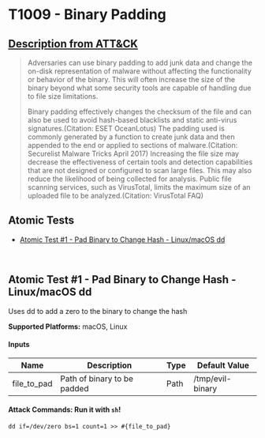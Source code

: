 # T1009 - Binary Padding
## [Description from ATT&CK](https://attack.mitre.org/wiki/Technique/T1009)
<blockquote>Adversaries can use binary padding to add junk data and change the on-disk representation of malware without affecting the functionality or behavior of the binary. This will often increase the size of the binary beyond what some security tools are capable of handling due to file size limitations.

Binary padding effectively changes the checksum of the file and can also be used to avoid hash-based blacklists and static anti-virus signatures.(Citation: ESET OceanLotus) The padding used is commonly generated by a function to create junk data and then appended to the end or applied to sections of malware.(Citation: Securelist Malware Tricks April 2017) Increasing the file size may decrease the effectiveness of certain tools and detection capabilities that are not designed or configured to scan large files. This may also reduce the likelihood of being collected for analysis. Public file scanning services, such as VirusTotal, limits the maximum size of an uploaded file to be analyzed.(Citation: VirusTotal FAQ)
</blockquote>

## Atomic Tests

- [Atomic Test #1 - Pad Binary to Change Hash - Linux/macOS dd](#atomic-test-1---pad-binary-to-change-hash---linuxmacos-dd)


<br/>

## Atomic Test #1 - Pad Binary to Change Hash - Linux/macOS dd
Uses dd to add a zero to the binary to change the hash

**Supported Platforms:** macOS, Linux


#### Inputs
| Name | Description | Type | Default Value | 
|------|-------------|------|---------------|
| file_to_pad | Path of binary to be padded | Path | /tmp/evil-binary|


#### Attack Commands: Run it with `sh`! 
```
dd if=/dev/zero bs=1 count=1 >> #{file_to_pad}
```






<br/>
